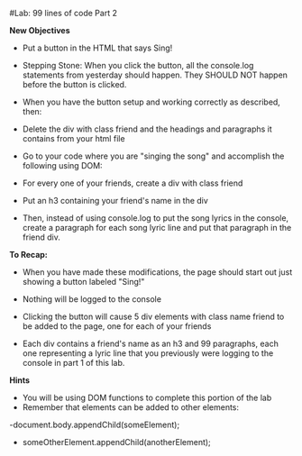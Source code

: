 #Lab: 99 lines of code Part 2

**New Objectives**

- Put a button in the HTML that says Sing!

- Stepping Stone: When you click the button, all the console.log statements from yesterday should happen. They SHOULD NOT happen before the button is clicked.

- When you have the button setup and working correctly as described, then:

- Delete the div with class friend and the headings and paragraphs it contains from your html file

- Go to your code where you are "singing the song" and accomplish the following using DOM:

- For every one of your friends, create a div with class friend

- Put an h3 containing your friend's name in the div

- Then, instead of using console.log to put the song lyrics in the console, create a paragraph for each song lyric line and put that paragraph in the friend div.

**To Recap:**

- When you have made these modifications, the page should start out just showing a button labeled "Sing!"

- Nothing will be logged to the console

- Clicking the button will cause 5 div elements with class name friend to be added to the page, one for each of your friends

- Each div contains a friend's name as an h3 and 99 paragraphs, each one representing a lyric line that you previously were logging to the console in part 1 of this lab.

**Hints**

- You will be using DOM functions to complete this portion of the lab
- Remember that elements can be added to other elements:

-document.body.appendChild(someElement);
- someOtherElement.appendChild(anotherElement);  
